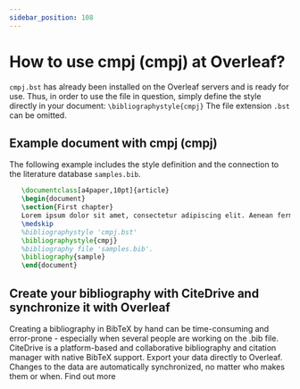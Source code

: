 ```yaml
---
sidebar_position: 108
---
```


# How to use cmpj (cmpj) at Overleaf?
`cmpj.bst` has already been installed on the Overleaf servers and is ready for use. Thus, in order to use the file in question, simply define the style directly in your document: `\bibliographystyle{cmpj}` The file extension `.bst` can be omitted.

## Example document with cmpj (cmpj)
The following example includes the style definition and the connection to the literature database `samples.bib`.
```tex
   \documentclass[a4paper,10pt]{article}
   \begin{document}
   \section{First chapter}
   Lorem ipsum dolor sit amet, consectetur adipiscing elit. Aenean fermentum justo massa, ut maximus mauris sodales et. Aenean vel elit a erat rhoncus pharetra.
   \medskip
   %bibliographystyle 'cmpj.bst'
   \bibliographystyle{cmpj}
   %bibliography file 'samples.bib'.
   \bibliography{sample}
   \end{document}
```

## Create your bibliography with CiteDrive and synchronize it with Overleaf
Creating a bibliography in BibTeX by hand can be time-consuming and error-prone - especially when several people are working on the .bib file. CiteDrive is a platform-based and collaborative bibliography and citation manager with native BibTeX support. Export your data directly to Overleaf. Changes to the data are automatically synchronized, no matter who makes them or when. Find out more
